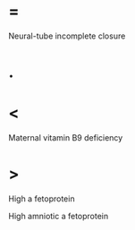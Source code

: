 # =

Neural-tube incomplete closure

# .

# <

Maternal vitamin B9 deficiency

# >

High a fetoprotein

High amniotic a fetoprotein
